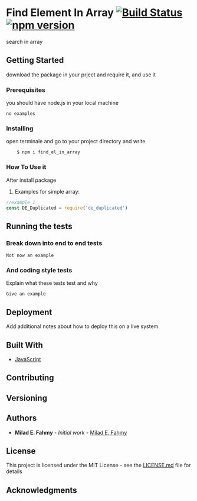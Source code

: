 # Find Element In Array [![Build Status](https://travis-ci.org/miladezzat/find_el_in_array.svg?branch=master)](https://travis-ci.org/miladezzat/find_el_in_array) [![npm version](https://badge.fury.io/js/find_el_in_array.svg)](https://badge.fury.io/js/find_el_in_array)

search in array

## Getting Started

download the package in your prject and require it, and use it

### Prerequisites

you should have node.js in your local machine

```
no examples
```

### Installing

open terminale and go to your project directory and write
``` shell
    $ npm i find_el_in_array
```

### How To Use it
After install package

1. Examples for simple array:
```js
//example 1
const DE_Duplicated = require('de_duplicated')
```

## Running the tests

### Break down into end to end tests


```
Not now an example
```

### And coding style tests

Explain what these tests test and why

```
Give an example
```

## Deployment

Add additional notes about how to deploy this on a live system

## Built With

* [JavaScript](https://developer.mozilla.org/ar/docs/Web/JavaScript)

## Contributing

## Versioning

## Authors

* **Milad E. Fahmy** - *Initial work* - [Milad E. Fahmy](https://github.com/miladezzat/)


## License

This project is licensed under the MIT License - see the [LICENSE.md](LICENSE.md) file for details

## Acknowledgments

